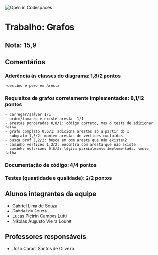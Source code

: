 ![Open in Codespaces](https://classroom.github.com/assets/open-in-codespaces-abfff4d4e15f9e1bd8274d9a39a0befe03a0632bb0f153d0ec72ff541cedbe34.svg)

# Trabalho: Grafos

## Nota: 15,9

## Comentários

### Aderência às classes do diagrama: 1,8/2 pontos 
	-destino e peso em Aresta
	
### Requisitos de grafos corretamente implementados: 8,1/12 pontos 
	- carregar/salvar 1/1
	- ordem/tamanho e existe aresta  1/1 
	- arestas ponderadas 0,8/1: código correto, mas o teste de adicionar falha
	- grafo completo 0,6/1: adiciona arestas só a partir do 1 
	- subgrafo 1,5/2: mantém arestas de vértices excluídos
	- busca prof 1,2/2: busca em com aresta que não existe/2
	- caminho vértices 1,2/2: encontra com aresta que não existe
	- caminho euleriano 0,8/2: lógica parcialmente implementada, teste falha

### Documentação de código: 4/4 pontos 
	
	
### Testes (quantidade e qualidade): 2/2 pontos 
	 
	
	



## Alunos integrantes da equipe

* Gabriel Lima de Souza
* Gabriel de Souza
* Lucas Picinin Campos Lutti
* Nikolas Augusto Vieira Louret

## Professores responsáveis

* João Caram Santos de Oliveira

